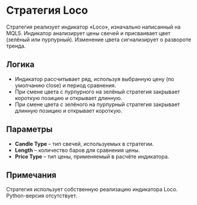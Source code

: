 # Стратегия Loco

Стратегия реализует индикатор «Loco», изначально написанный на MQL5. Индикатор анализирует цены свечей и присваивает цвет (зелёный или пурпурный). Изменение цвета сигнализирует о развороте тренда.

## Логика
- Индикатор рассчитывает ряд, используя выбранную цену (по умолчанию close) и период сравнения.
- При смене цвета с пурпурного на зелёный стратегия закрывает короткую позицию и открывает длинную.
- При смене цвета с зелёного на пурпурный стратегия закрывает длинную позицию и открывает короткую.

## Параметры
- **Candle Type** – тип свечей, используемых в стратегии.
- **Length** – количество баров для сравнения цены.
- **Price Type** – тип цены, применяемый в расчёте индикатора.

## Примечания
Стратегия использует собственную реализацию индикатора Loco. Python-версия отсутствует.
